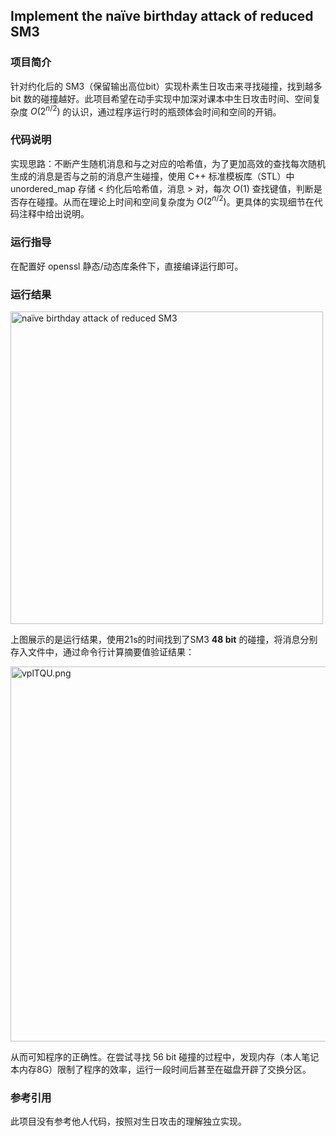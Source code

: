 ## Implement the naïve birthday attack of reduced SM3

### 项目简介

针对约化后的 SM3（保留输出高位bit）实现朴素生日攻击来寻找碰撞，找到越多 bit 数的碰撞越好。此项目希望在动手实现中加深对课本中生日攻击时间、空间复杂度 $O(2^{n/2})$ 的认识，通过程序运行时的瓶颈体会时间和空间的开销。

### 代码说明

实现思路：不断产生随机消息和与之对应的哈希值，为了更加高效的查找每次随机生成的消息是否与之前的消息产生碰撞，使用 C++ 标准模板库（STL）中 unordered_map 存储 < 约化后哈希值，消息 > 对，每次 $O(1)$ 查找键值，判断是否存在碰撞。从而在理论上时间和空间复杂度为 $O(2^{n/2})$。更具体的实现细节在代码注释中给出说明。

### 运行指导

在配置好 openssl 静态/动态库条件下，直接编译运行即可。

### 运行结果

<img src="https://s1.ax1x.com/2022/07/27/vpZNl9.png" alt="naïve birthday attack of reduced SM3" width="500px" />

上图展示的是运行结果，使用21s的时间找到了SM3 **48 bit** 的碰撞，将消息分别存入文件中，通过命令行计算摘要值验证结果：

<img src="https://s1.ax1x.com/2022/07/27/vplTQU.png" alt="vplTQU.png" width="600px" />

从而可知程序的正确性。在尝试寻找 56 bit 碰撞的过程中，发现内存（本人笔记本内存8G）限制了程序的效率，运行一段时间后甚至在磁盘开辟了交换分区。

### 参考引用

此项目没有参考他人代码，按照对生日攻击的理解独立实现。